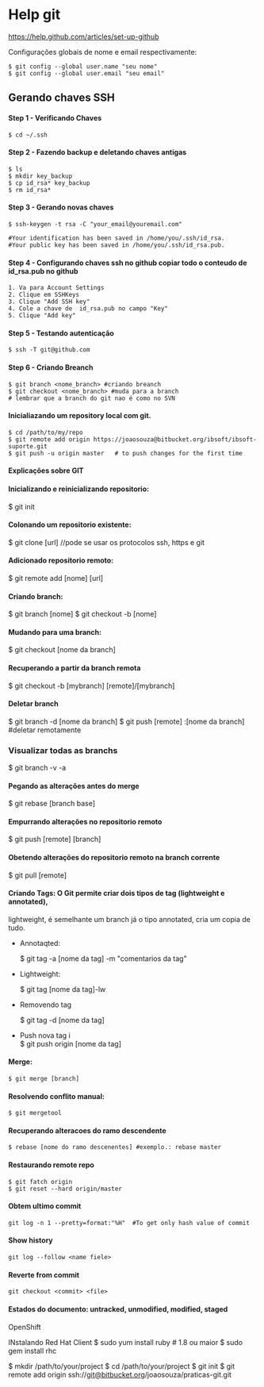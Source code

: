 # Help git

https://help.github.com/articles/set-up-github

Configurações globais de nome e email respectivamente:

	$ git config --global user.name "seu nome"
	$ git config --global user.email "seu email"


## Gerando chaves SSH

#### Step 1 - Verificando Chaves
	$ cd ~/.ssh 

#### Step 2 - Fazendo backup e deletando chaves antigas
	$ ls
  	$ mkdir key_backup
  	$ cp id_rsa* key_backup
  	$ rm id_rsa*
  
#### Step 3 - Gerando novas chaves
  	$ ssh-keygen -t rsa -C "your_email@youremail.com"
  
  	#Your identification has been saved in /home/you/.ssh/id_rsa.
  	#Your public key has been saved in /home/you/.ssh/id_rsa.pub.

#### Step 4 - Configurando chaves ssh no github copiar todo o conteudo de id_rsa.pub no github
	1. Va para Account Settings
  	2. Clique em SSHKeys
  	3. Clique "Add SSH key"
  	4. Cole a chave de  id_rsa.pub no campo "Key"
  	5. Clique "Add key"

#### Step 5 - Testando autenticação
	$ ssh -T git@github.com


#### Step 6 -  Criando Breanch
	$ git branch <nome_branch> #criando breanch
	$ git checkout <nome_branch> #muda para a branch
	# lembrar que a branch do git nao é como no SVN
	

#### Inicialiazando um repository local com git.

	$ cd /path/to/my/repo
	$ git remote add origin https://joaosouza@bitbucket.org/ibsoft/ibsoft-suporte.git
	$ git push -u origin master   # to push changes for the first time

  

#### Explicações sobre GIT
 
#### Inicializando e reinicializando repositorio:
$ git init
 
#### Colonando um repositorio existente:
$ git clone [url] //pode se usar os protocolos ssh, https e git

#### Adicionado repositorio remoto:
$ git remote add [nome] [url]

#### Criando branch:
$ git branch [nome]
$ git checkout -b [nome]

#### Mudando para uma branch:
$ git checkout [nome da branch]

#### Recuperando a partir da branch remota
$ git checkout -b [mybranch] [remote]/[mybranch]

#### Deletar branch
$ git branch -d [nome da branch]
$ git push [remote] :[nome da branch] #deletar remotamente

### Visualizar todas as branchs
$ git branch -v -a

#### Pegando as alterações antes do merge
$ git rebase [branch base]

#### Empurrando alterações no repositorio remoto
$ git push [remote] [branch]

#### Obetendo alterações do repositorio remoto na branch corrente
$ git pull [remote]


#### Criando Tags: O Git permite criar dois tipos de tag (lightweight e  annotated),
lightweight, é semelhante  um branch já o tipo annotated, cria um copia de tudo.

* Annotaqted:

	$ git tag -a [nome da tag] -m "comentarios da tag"

* Lightweight:

	$ git tag [nome da tag]-lw

* Removendo tag

	$ git tag -d [nome da tag] 

* Push nova tag
i	
	$ git push origin [nome da tag]

#### Merge:

	$ git merge [branch]

#### Resolvendo conflito manual:

	$ git mergetool

#### Recuperando alteracoes do ramo descendente

	$ rebase [nome do ramo descenentes] #exemplo.: rebase master

#### Restaurando remote repo

	$ git fatch origin
	$ git reset --hard origin/master

#### Obtem ultimo commit

	git log -n 1 --pretty=format:"%H"  #To get only hash value of commit

#### Show history 
	
	git log --follow <name fiele>

#### Reverte from commit

	git checkout <commit> <file>

#### Estados do documento: untracked, unmodified, modified, staged


OpenShift


INstalando Red Hat Client
  $ sudo yum install ruby # 1.8 ou maior
  $ sudo gem install rhc
  
  
$ mkdir /path/to/your/project
$ cd /path/to/your/project
$ git init
$ git remote add origin ssh://git@bitbucket.org/joaosouza/praticas-git.git
  
  
